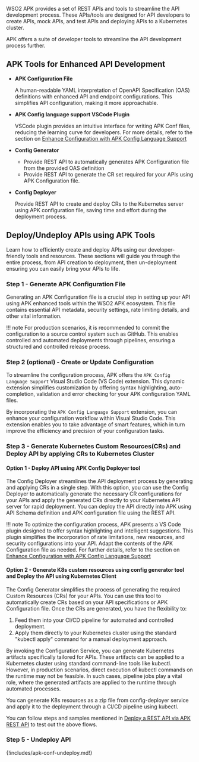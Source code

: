 WSO2 APK provides a set of REST APIs and tools to streamline the API development process. These APIs/tools are designed for API developers to create APIs, mock APIs, and test APIs and deploying APIs to a Kubernetes cluster.

APK offers a suite of developer tools to streamline the API development process further.

## APK Tools for Enhanced API Development

- <b>APK Configuration File</b>

    A human-readable YAML interpretation of OpenAPI Specification (OAS) definitions with enhanced API and endpoint configurations. This simplifies API configuration, making it more approachable.

- <b>APK Config language support VSCode Plugin</b>
    
    VSCode plugin provides an intuitive interface for writing APK Conf files, reducing the learning curve for developers. For more details, refer to the section on [Enhance Configuration with APK Config Language Support](../../api-management-overview/apk-conf-lang-support/)

- <b>Config Generator</b>

    - Provide REST API to automatically generates APK Configuration file from the provided OAS definition 
    - Provide REST API to generate the CR set required for your APIs using APK Configuration file.

- <b>Config Deployer</b>

    Provide REST API to create and deploy CRs to the Kubernetes server using APK configuration file, saving time and effort during the deployment process.

## Deploy/Undeploy APIs using APK Tools

Learn how to efficiently create and deploy APIs using our developer-friendly tools and resources. 
These sections will guide you through the entire process, from API creation to deployment, then un-deployment ensuring you can easily bring your APIs to life.

### Step 1 - Generate APK Configuration File

Generating an APK Configuration file is a crucial step in setting up your API using APK enhanced tools within the WSO2 APK ecosystem. This file contains essential API metadata, security settings, rate limiting details, and other vital information. 

!!! note
    For production scenarios, it is recommended to commit the configuration to a source control system such as GitHub. This enables controlled and automated deployments through pipelines, ensuring a structured and controlled release process.

### Step 2 (optional) - Create or Update Configuration

To streamline the configuration process, APK offers the `APK Config Language Support` Visual Studio Code (VS Code) extension. This dynamic extension simplifies customization by offering syntax highlighting, auto-completion, validation and error checking for your APK configuration YAML files.

By incorporating the `APK Config Language Support` extension, you can enhance your configuration workflow within Visual Studio Code. This extension enables you to take advantage of smart features, which in turn improve the efficiency and precision of your configuration tasks.

### Step 3 - Generate Kubernetes Custom Resources(CRs) and Deploy API by applying CRs to Kubernetes Cluster

#### Option 1 - Deploy API using APK Config Deployer tool 

The Config Deployer streamlines the API deployment process by generating and applying CRs in a single step. With this option, you can use the Config Deployer to automatically generate the necessary CR configurations for your APIs and apply the generated CRs directly to your Kubernetes API server for rapid deployment. You can deploy the API directly into APK using API Schema definition and APK configuration file using the REST API.

!!! note
    To optimize the configuration process, APK presents a VS Code plugin designed to offer syntax highlighting and intelligent suggestions. This plugin simplifies the incorporation of rate limitations, new resources, and security configurations into your API. Adapt the contents of the APK Configuration file as needed. For further details, refer to the section on [Enhance Configuration with APK Config Language Support](../../api-management-overview/apk-conf-lang-support/)

#### Option 2 - Generate K8s custom resources using config generator tool and Deploy the API using Kubernetes Client

The Config Generator simplifies the process of generating the required Custom Resources (CRs) for your APIs. You can use this tool to automatically create CRs based on your API specifications or APK Configuration file. Once the CRs are generated, you have the flexibility to:

1. Feed them into your CI/CD pipeline for automated and controlled deployment.
2. Apply them directly to your Kubernetes cluster using the standard "kubectl apply" command for a manual deployment approach.

By invoking the Configuration Service, you can generate Kubernetes artifacts specifically tailored for APIs. These artifacts can be applied to a Kubernetes cluster using standard command-line tools like kubectl. However, in production scenarios, direct execution of kubectl commands on the runtime may not be feasible. In such cases, pipeline jobs play a vital role, where the generated artifacts are applied to the runtime through automated processes.

You can generate K8s resources as a zip file from config-deployer service and apply it to the deployment through a CI/CD pipeline using kubectl.

You can follow steps and samples mentioned in [Deploy a REST API via APK REST API]({{base_path}}/en/latest/create-api/create-and-deploy-apis/rest/create-rest-api-using-rest-api/) to test out the above flows.

### Step 5 - Undeploy API

{!includes/apk-conf-undeploy.md!}
